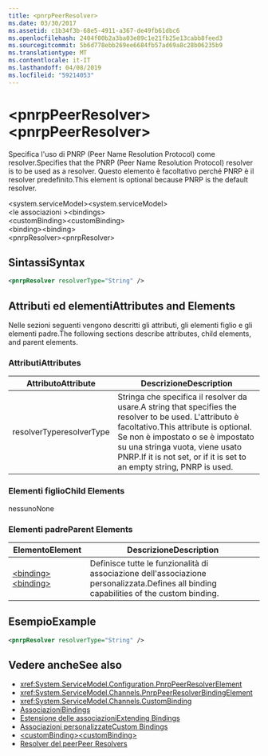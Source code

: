 ```yaml
---
title: <pnrpPeerResolver>
ms.date: 03/30/2017
ms.assetid: c1b34f3b-68e5-4911-a367-de49fb61dbc6
ms.openlocfilehash: 2404f00b2a3ba03e89c1e21fb25e13cabb8feed3
ms.sourcegitcommit: 5b6d778ebb269ee6684fb57ad69a8c28b06235b9
ms.translationtype: MT
ms.contentlocale: it-IT
ms.lasthandoff: 04/08/2019
ms.locfileid: "59214053"
---
```

# <a name="pnrppeerresolver"></a><span data-ttu-id="a0926-101">\<pnrpPeerResolver></span><span class="sxs-lookup"><span data-stu-id="a0926-101">\<pnrpPeerResolver></span></span>
<span data-ttu-id="a0926-102">Specifica l'uso di PNRP (Peer Name Resolution Protocol) come resolver.</span><span class="sxs-lookup"><span data-stu-id="a0926-102">Specifies that the PNRP (Peer Name Resolution Protocol) resolver is to be used as a resolver.</span></span> <span data-ttu-id="a0926-103">Questo elemento è facoltativo perché PNRP è il resolver predefinito.</span><span class="sxs-lookup"><span data-stu-id="a0926-103">This element is optional because PNRP is the default resolver.</span></span>  
  
 <span data-ttu-id="a0926-104">\<system.serviceModel></span><span class="sxs-lookup"><span data-stu-id="a0926-104">\<system.serviceModel></span></span>  
<span data-ttu-id="a0926-105">\<le associazioni ></span><span class="sxs-lookup"><span data-stu-id="a0926-105">\<bindings></span></span>  
<span data-ttu-id="a0926-106">\<customBinding></span><span class="sxs-lookup"><span data-stu-id="a0926-106">\<customBinding></span></span>  
<span data-ttu-id="a0926-107">\<binding></span><span class="sxs-lookup"><span data-stu-id="a0926-107">\<binding></span></span>  
<span data-ttu-id="a0926-108">\<pnrpResolver></span><span class="sxs-lookup"><span data-stu-id="a0926-108">\<pnrpResolver></span></span>  
  
## <a name="syntax"></a><span data-ttu-id="a0926-109">Sintassi</span><span class="sxs-lookup"><span data-stu-id="a0926-109">Syntax</span></span>  
  
```xml  
<pnrpResolver resolverType="String" />
```  
  
## <a name="attributes-and-elements"></a><span data-ttu-id="a0926-110">Attributi ed elementi</span><span class="sxs-lookup"><span data-stu-id="a0926-110">Attributes and Elements</span></span>  
 <span data-ttu-id="a0926-111">Nelle sezioni seguenti vengono descritti gli attributi, gli elementi figlio e gli elementi padre.</span><span class="sxs-lookup"><span data-stu-id="a0926-111">The following sections describe attributes, child elements, and parent elements.</span></span>  
  
### <a name="attributes"></a><span data-ttu-id="a0926-112">Attributi</span><span class="sxs-lookup"><span data-stu-id="a0926-112">Attributes</span></span>  
  
|<span data-ttu-id="a0926-113">Attributo</span><span class="sxs-lookup"><span data-stu-id="a0926-113">Attribute</span></span>|<span data-ttu-id="a0926-114">Descrizione</span><span class="sxs-lookup"><span data-stu-id="a0926-114">Description</span></span>|  
|---------------|-----------------|  
|<span data-ttu-id="a0926-115">resolverType</span><span class="sxs-lookup"><span data-stu-id="a0926-115">resolverType</span></span>|<span data-ttu-id="a0926-116">Stringa che specifica il resolver da usare.</span><span class="sxs-lookup"><span data-stu-id="a0926-116">A string that specifies the resolver to be used.</span></span> <span data-ttu-id="a0926-117">L'attributo è facoltativo.</span><span class="sxs-lookup"><span data-stu-id="a0926-117">This attribute is optional.</span></span> <span data-ttu-id="a0926-118">Se non è impostato o se è impostato su una stringa vuota, viene usato PNRP.</span><span class="sxs-lookup"><span data-stu-id="a0926-118">If it is not set, or if it is set to an empty string, PNRP is used.</span></span>|  
  
### <a name="child-elements"></a><span data-ttu-id="a0926-119">Elementi figlio</span><span class="sxs-lookup"><span data-stu-id="a0926-119">Child Elements</span></span>  
 <span data-ttu-id="a0926-120">nessuno</span><span class="sxs-lookup"><span data-stu-id="a0926-120">None</span></span>  
  
### <a name="parent-elements"></a><span data-ttu-id="a0926-121">Elementi padre</span><span class="sxs-lookup"><span data-stu-id="a0926-121">Parent Elements</span></span>  
  
|<span data-ttu-id="a0926-122">Elemento</span><span class="sxs-lookup"><span data-stu-id="a0926-122">Element</span></span>|<span data-ttu-id="a0926-123">Descrizione</span><span class="sxs-lookup"><span data-stu-id="a0926-123">Description</span></span>|  
|-------------|-----------------|  
|[<span data-ttu-id="a0926-124">\<binding></span><span class="sxs-lookup"><span data-stu-id="a0926-124">\<binding></span></span>](../../../../../docs/framework/misc/binding.md)|<span data-ttu-id="a0926-125">Definisce tutte le funzionalità di associazione dell'associazione personalizzata.</span><span class="sxs-lookup"><span data-stu-id="a0926-125">Defines all binding capabilities of the custom binding.</span></span>|  
  
## <a name="example"></a><span data-ttu-id="a0926-126">Esempio</span><span class="sxs-lookup"><span data-stu-id="a0926-126">Example</span></span>  
  
```xml  
<pnrpResolver resolverType="String" />
```  
  
## <a name="see-also"></a><span data-ttu-id="a0926-127">Vedere anche</span><span class="sxs-lookup"><span data-stu-id="a0926-127">See also</span></span>

- <xref:System.ServiceModel.Configuration.PnrpPeerResolverElement>
- <xref:System.ServiceModel.Channels.PnrpPeerResolverBindingElement>
- <xref:System.ServiceModel.Channels.CustomBinding>
- [<span data-ttu-id="a0926-128">Associazioni</span><span class="sxs-lookup"><span data-stu-id="a0926-128">Bindings</span></span>](../../../../../docs/framework/wcf/bindings.md)
- [<span data-ttu-id="a0926-129">Estensione delle associazioni</span><span class="sxs-lookup"><span data-stu-id="a0926-129">Extending Bindings</span></span>](../../../../../docs/framework/wcf/extending/extending-bindings.md)
- [<span data-ttu-id="a0926-130">Associazioni personalizzate</span><span class="sxs-lookup"><span data-stu-id="a0926-130">Custom Bindings</span></span>](../../../../../docs/framework/wcf/extending/custom-bindings.md)
- [<span data-ttu-id="a0926-131">\<customBinding></span><span class="sxs-lookup"><span data-stu-id="a0926-131">\<customBinding></span></span>](../../../../../docs/framework/configure-apps/file-schema/wcf/custombinding.md)
- [<span data-ttu-id="a0926-132">Resolver del peer</span><span class="sxs-lookup"><span data-stu-id="a0926-132">Peer Resolvers</span></span>](../../../../../docs/framework/wcf/feature-details/peer-resolvers.md)
